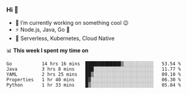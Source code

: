 ### Hi 👋

<!--
**nodejh/nodejh** is a ✨ _special_ ✨ repository because its `README.md` (this file) appears on your GitHub profile.

Here are some ideas to get you started:

- 🔭 I’m currently working on ...
- 🌱 I’m currently learning ...
- 👯 I’m looking to collaborate on ...
- 🤔 I’m looking for help with ...
- 💬 Ask me about ...
- 📫 How to reach me: ...
- 😄 Pronouns: ...
- ⚡ Fun fact: ...
-->

- 🔭 I’m currently working on something cool :wink:
- ⚡ Node.js, Java, Go :thought_balloon:
- 🤖 Serverless, Kubernetes, Cloud Native

📊 **This week I spent my time on**

<!--START_SECTION:waka-->
```text
Go           14 hrs 16 mins  █████████████▒░░░░░░░░░░░   53.54 % 
Java         3 hrs 8 mins    ███░░░░░░░░░░░░░░░░░░░░░░   11.77 % 
YAML         2 hrs 25 mins   ██▒░░░░░░░░░░░░░░░░░░░░░░   09.10 % 
Properties   1 hr 40 mins    █▓░░░░░░░░░░░░░░░░░░░░░░░   06.30 % 
Python       1 hr 33 mins    █▒░░░░░░░░░░░░░░░░░░░░░░░   05.84 % 
```
<!--END_SECTION:waka-->


<!--
:traffic_light: **Visitors**

![visitors](https://visitor-badge.glitch.me/badge?page_id=nodejh.nodejh)
-->
